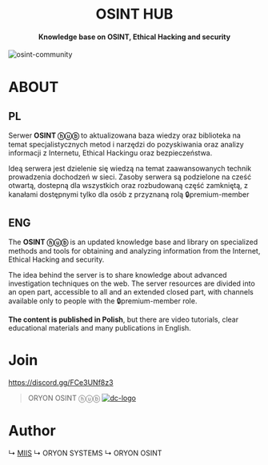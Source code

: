 <h1 align="center">
  <br>
  OSINT HUB
  <br>
</h1>

<h4 align="center">Knowledge base on OSINT, Ethical Hacking and security</h4> 

![osint-community](https://i.ibb.co/h1BWQHh/oryon-osint-hub.png)

# ABOUT

## PL

Serwer **OSINT ⓗⓤⓑ** to aktualizowana baza wiedzy oraz biblioteka na temat specjalistycznych metod i narzędzi do pozyskiwania oraz analizy informacji z Internetu, Ethical Hackingu oraz bezpieczeństwa.

Ideą serwera jest dzielenie się wiedzą na temat zaawansowanych technik prowadzenia dochodzeń w sieci. Zasoby serwera są podzielone na cześć otwartą, dostepną dla wszystkich oraz rozbudowaną część zamkniętą, z kanałami dostępnymi tylko dla osób z przyznaną rolą 🔒premium-member

## ENG

The **OSINT ⓗⓤⓑ** is an updated knowledge base and library on specialized methods and tools for obtaining and analyzing information from the Internet, Ethical Hacking and security.

The idea behind the server is to share knowledge about advanced investigation techniques on the web. The server resources are divided into an open part, accessible to all and an extended closed part, with channels available only to people with the 🔒premium-member role.

**The content is published in Polish**, but there are video tutorials, clear educational materials and many publications in English.

# Join

https://discord.gg/FCe3UNf8z3

> ORYON OSINT ⓗⓤⓑ [![dc-logo](https://i.ibb.co/GPwN83t/Discord-Logo-Color.png)](https://discord.gg/FCe3UNf8z3)

# Author

↳ [MIIS](http://miis.pl) ↳ ORYON SYSTEMS ↳ ORYON OSINT
